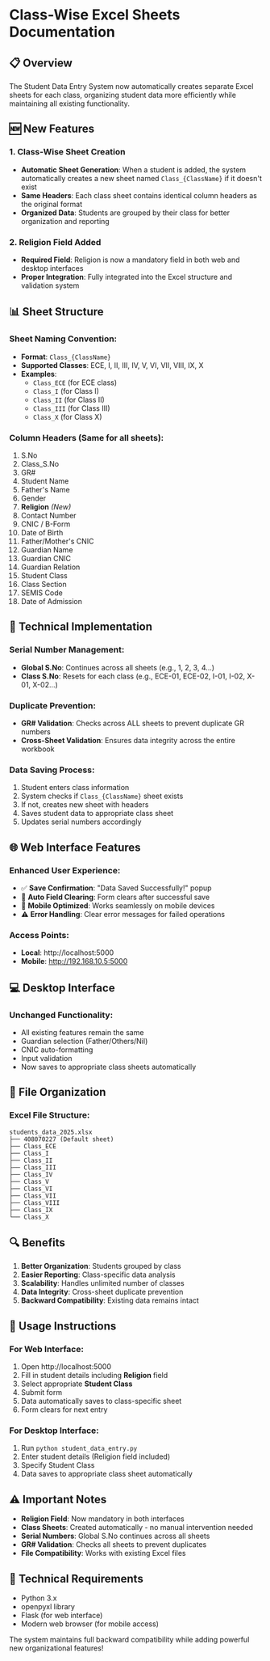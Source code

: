 # Class-Wise Excel Sheets Documentation

## 📋 Overview
The Student Data Entry System now automatically creates separate Excel sheets for each class, organizing student data more efficiently while maintaining all existing functionality.

## 🆕 New Features

### 1. **Class-Wise Sheet Creation**
- **Automatic Sheet Generation**: When a student is added, the system automatically creates a new sheet named `Class_{ClassName}` if it doesn't exist
- **Same Headers**: Each class sheet contains identical column headers as the original format
- **Organized Data**: Students are grouped by their class for better organization and reporting

### 2. **Religion Field Added**
- **Required Field**: Religion is now a mandatory field in both web and desktop interfaces
- **Proper Integration**: Fully integrated into the Excel structure and validation system

## 📊 Sheet Structure

### Sheet Naming Convention:
- **Format**: `Class_{ClassName}`
- **Supported Classes**: ECE, I, II, III, IV, V, VI, VII, VIII, IX, X
- **Examples**: 
  - `Class_ECE` (for ECE class)
  - `Class_I` (for Class I)
  - `Class_II` (for Class II)
  - `Class_III` (for Class III)
  - `Class_X` (for Class X)

### Column Headers (Same for all sheets):
1. S.No
2. Class_S.No
3. GR#
4. Student Name
5. Father's Name
6. Gender
7. **Religion** *(New)*
8. Contact Number
9. CNIC / B-Form
10. Date of Birth
11. Father/Mother's CNIC
12. Guardian Name
13. Guardian CNIC
14. Guardian Relation
15. Student Class
16. Class Section
17. SEMIS Code
18. Date of Admission

## 🔧 Technical Implementation

### Serial Number Management:
- **Global S.No**: Continues across all sheets (e.g., 1, 2, 3, 4...)
- **Class S.No**: Resets for each class (e.g., ECE-01, ECE-02, I-01, I-02, X-01, X-02...)

### Duplicate Prevention:
- **GR# Validation**: Checks across ALL sheets to prevent duplicate GR numbers
- **Cross-Sheet Validation**: Ensures data integrity across the entire workbook

### Data Saving Process:
1. Student enters class information
2. System checks if `Class_{ClassName}` sheet exists
3. If not, creates new sheet with headers
4. Saves student data to appropriate class sheet
5. Updates serial numbers accordingly

## 🌐 Web Interface Features

### Enhanced User Experience:
- ✅ **Save Confirmation**: "Data Saved Successfully!" popup
- 🔄 **Auto Field Clearing**: Form clears after successful save
- 📱 **Mobile Optimized**: Works seamlessly on mobile devices
- ⚠️ **Error Handling**: Clear error messages for failed operations

### Access Points:
- **Local**: http://localhost:5000
- **Mobile**: http://192.168.10.5:5000

## 💻 Desktop Interface

### Unchanged Functionality:
- All existing features remain the same
- Guardian selection (Father/Others/Nil)
- CNIC auto-formatting
- Input validation
- Now saves to appropriate class sheets automatically

## 📁 File Organization

### Excel File Structure:
```
students_data_2025.xlsx
├── 408070227 (Default sheet)
├── Class_ECE
├── Class_I
├── Class_II
├── Class_III
├── Class_IV
├── Class_V
├── Class_VI
├── Class_VII
├── Class_VIII
├── Class_IX
└── Class_X
```

## 🔍 Benefits

1. **Better Organization**: Students grouped by class
2. **Easier Reporting**: Class-specific data analysis
3. **Scalability**: Handles unlimited number of classes
4. **Data Integrity**: Cross-sheet duplicate prevention
5. **Backward Compatibility**: Existing data remains intact

## 🚀 Usage Instructions

### For Web Interface:
1. Open http://localhost:5000
2. Fill in student details including **Religion** field
3. Select appropriate **Student Class**
4. Submit form
5. Data automatically saves to class-specific sheet
6. Form clears for next entry

### For Desktop Interface:
1. Run `python student_data_entry.py`
2. Enter student details (Religion field included)
3. Specify Student Class
4. Data saves to appropriate class sheet automatically

## ⚠️ Important Notes

- **Religion Field**: Now mandatory in both interfaces
- **Class Sheets**: Created automatically - no manual intervention needed
- **Serial Numbers**: Global S.No continues across all sheets
- **GR# Validation**: Checks all sheets to prevent duplicates
- **File Compatibility**: Works with existing Excel files

## 🔧 Technical Requirements

- Python 3.x
- openpyxl library
- Flask (for web interface)
- Modern web browser (for mobile access)

The system maintains full backward compatibility while adding powerful new organizational features!